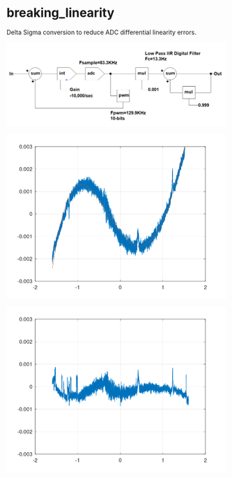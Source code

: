 # breaking_linearity
Delta Sigma conversion to reduce ADC differential linearity errors.


![](./deltasigmablock.png)

![](./fit6.png)

![](./fit6_4th.png)
